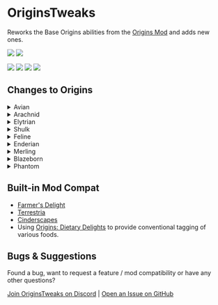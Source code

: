 # OriginsTweaks

Reworks the Base Origins abilities from the [Origins Mod](https://modrinth.com/mod/origins) and adds new ones.

<a href="https://modrinth.com/mod/originstweaks"><img src="https://img.shields.io/badge/Available_on-Modrinth-%2300AF5C?logo=modrinth&logoColor=%2300AF5C"></a>
<a href="https://github.com/ChromexUnderscore/OriginsTweaks"><img src="https://img.shields.io/badge/Available_on-GitHub-%23181717?logo=github&logoColor=%23181717"></a>

<img src=https://img.shields.io/badge/Required_Mods-gray>
<a href="https://modrinth.com/mod/origins"><img src="https://img.shields.io/badge/Origins-lightblue"></a>
<a href="https://modrinth.com/mod/pehkui"><img src="https://img.shields.io/badge/Pehkui-lightgray"></a>
<a href="https://modrinth.com/datapack/origins-dietary-delights"><img src="https://img.shields.io/badge/Origins%20Dietary%20Delights-green"></a>


## Changes to Origins

<details><summary>Avian</summary>

+ Slow falling can be toggled.
+ Arrows and Spectral Arrows receive a +25% damage increase increased damage when shot by an Avian. Tipped Arrows do not receive a damage increase.

</details>

<details><summary>Arachnid</summary>

+ The Arachnid has a webshot ability.
  + The webshot is fired using the Primary Key, grappling towards whatever was hit within a range of 16 blocks.
  + Webshot and close combat Webbing require Silk Resource, which regenerates in 30 seconds.
+ Arachnids are shorter and can fit into 1-block gaps when sneaking.
+ Climbing no longer slows down mining speed.
+ Fall damage is only taken after a fall greater than 16 Blocks.
+ Arachnids can craft 9 strings into cobweb and cobweb back into 9 string.
+ Cobwebs can be broken per hand and always return a cobweb item.

</details>

<details><summary>Elytrian</summary>

+ Elytrians can pick between vanilla rendering or a custom texture exclusive to their Elytra. A Template is appended in future Releases.
+ Pressing the Primary Key while grounded will launch them to the sky.
+ Ascend by pressing the Primary Key while gliding.
+ Elytrians have limited stamina used for ascending and launching.
+ Heavy Armor (13+ Armor) weakens effects of the ascend / launch ability and costs more stamina.
+ 20 Armor prevents launch and ascend.

</details>

<details><summary>Shulk</summary>

+ Shulks have a base armor of 3. 
+ Sneaking grants up to 7 bonus defense, 1 bonus defense is lost and buildup is disabled for 30 seconds when taking a hit for over 3 hearts.

</details>

<details><summary>Feline</summary>

+ The Feline breaks stone 50% slower when not under the effect of strength or using a pickaxe with efficiency. Some tough stone variants can't be broken without strength or efficiency.
+ Claws deals increased base damage, but need to be resharpened using logs, wool or carpet.
+ Felines receive a 25% melee damage bonus.
+ Food made from Fish is more nourishing.
+ Night Vision is togglable.

</details>

<details><summary>Enderian</summary>

+ Height, eye height and reach are increased.
+ Enderians will dodge smaller projectiles on a cooldown.
+ Teleporting via pearl grants an invincibility window against suffocation.

</details> 

<details><summary>Merling</summary>

+ Merlings can [craft tridents](https://cdn.modrinth.com/data/FRBxogjw/images/2d0819e26f5afce6716b9584f21c022b9175bc86.png).
+ Merlings now have a body moisture resource to manage in order to not dry out.
+ Projectile and Melee attacks with Tridents deal more damage if the Merling is underwater.
+ Merlings can dash underwater while swimming on a cooldown.
+ Merling's Natural Spawn point is located in ocean biomes.

</details>

<details><summary>Blazeborn</summary>

+ Burning Wrath has been reworked.
  + Pressing the Primary Key catches the Blazeborn on Fire for 30 seconds.
  + Can light Campfires, Fuel Furnei and Brewing stands when on fire.
+ Blazeborns can shoot a burst of 3 Fireballs.

</details>

<details><summary>Phantom</summary>

+ Phantoms are slowed down whilst phasing, and phasing up and down is now smoother.
+ Soul fire blocks and soulsand valley biomes grant duration-stacking saturation and regeneration .
+ Golden items and blocks have a repelling effect on phantoms.
  + Can't eat golden food.
  + Can't wear golden Armor.
  + Can't phase through pure golden blocks.
+ Phantoms can sense entities in a 32 block radius for 10 seconds.

</details>

## Built-in Mod Compat

+ [Farmer's Delight](https://modrinth.com/mod/farmers-delight-fabric)
+ [Terrestria](https://modrinth.com/mod/terrestria)
+ [Cinderscapes](https://modrinth.com/mod/cinderscapes)
+ Using [Origins: Dietary Delights](https://modrinth.com/datapack/origins-dietary-delights) to provide conventional tagging of various foods.

## Bugs & Suggestions

Found a bug, want to request a feature / mod compatibility or have any other questions?

[Join OriginsTweaks on Discord](https://discord.gg/Su7tqDmUTu) | [Open an Issue on GitHub](https://github.com/ChromexUnderscore/OriginsTweaks/issues)
